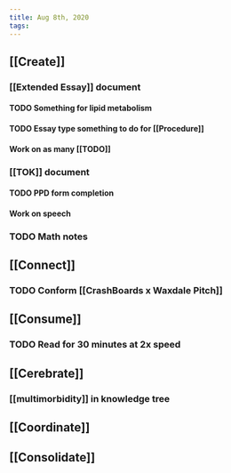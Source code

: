 ```yaml
---
title: Aug 8th, 2020
tags:
---
```


## 
## [[Create]]
### [[Extended Essay]] document
#### TODO Something for lipid metabolism
#### TODO Essay type something to do for [[Procedure]]
#### Work on as many [[TODO]]
### [[TOK]] document
#### TODO PPD form completion
#### Work on speech
### TODO Math notes
## [[Connect]]
### TODO Conform [[CrashBoards x Waxdale Pitch]]
## [[Consume]]
### TODO Read for 30 minutes at 2x speed
## [[Cerebrate]]
### [[multimorbidity]] in knowledge tree
## [[Coordinate]]
## [[Consolidate]]

